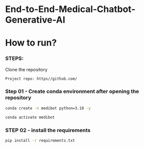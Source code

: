 # End-to-End-Medical-Chatbot-Generative-AI

# How to run?

### STEPS:

Clone the repository

```bash
Project repo: https//github.com/
```

### Step 01 - Create conda environment after opening the repository

```bash
conda create -n medibot python=3.10 -y
```

```bash
conda activate medibot
```

### STEP 02 - install the requirements

```bash
pip install -r requirements.txt
```
